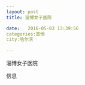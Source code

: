 ```yaml
--- 
layout: post 
title: 淄博女子医院

date:   2016-05-03 13:39:56 
categories:其他  
city:哈尔滨
  
--- 
```

   
淄博女子医院

信息

